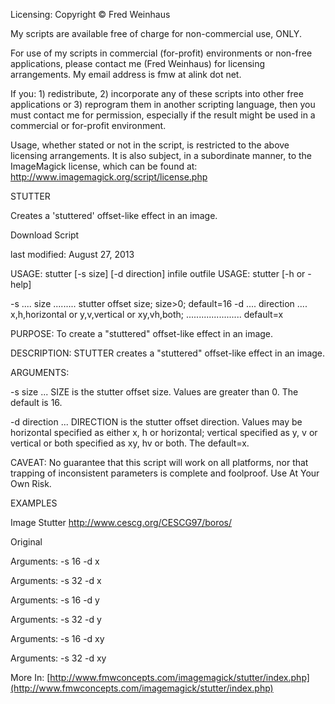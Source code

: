 Licensing:
Copyright © Fred Weinhaus

My scripts are available free of charge for non-commercial use, ONLY.

For use of my scripts in commercial (for-profit) environments or non-free applications, please contact me (Fred Weinhaus) for licensing arrangements. My email address is fmw at alink dot net.

If you: 1) redistribute, 2) incorporate any of these scripts into other free applications or 3) reprogram them in another scripting language, then you must contact me for permission, especially if the result might be used in a commercial or for-profit environment.

Usage, whether stated or not in the script, is restricted to the above licensing arrangements. It is also subject, in a subordinate manner, to the ImageMagick license, which can be found at: http://www.imagemagick.org/script/license.php

STUTTER


Creates a 'stuttered' offset-like effect in an image.

Download Script

last modified: August 27, 2013



USAGE: stutter [-s size] [-d direction] infile outfile
USAGE: stutter [-h or -help]

-s .... size ......... stutter offset size; size>0; default=16
-d .... direction .... x,h,horizontal or y,v,vertical or xy,vh,both;
...................... default=x

PURPOSE: To create a "stuttered" offset-like effect in an image.

DESCRIPTION: STUTTER creates a "stuttered" offset-like effect in an image.

ARGUMENTS:

-s size ... SIZE is the stutter offset size. Values are greater than 0. The default is 16.

-d direction ... DIRECTION is the stutter offset direction. Values may be horizontal specified as either x, h or horizontal; vertical specified as y, v or vertical or both specified as xy, hv or both. The default=x.

CAVEAT: No guarantee that this script will work on all platforms, nor that trapping of inconsistent parameters is complete and foolproof. Use At Your Own Risk.


EXAMPLES


Image Stutter
http://www.cescg.org/CESCG97/boros/

Original


Arguments:
-s 16 -d x

Arguments:
-s 32 -d x

	
Arguments:
-s 16 -d y

Arguments:
-s 32 -d y

	
Arguments:
-s 16 -d xy

Arguments:
-s 32 -d xy

	
More In: [http://www.fmwconcepts.com/imagemagick/stutter/index.php](http://www.fmwconcepts.com/imagemagick/stutter/index.php)